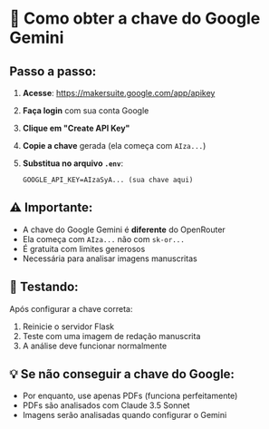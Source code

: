 # 🔑 Como obter a chave do Google Gemini

## Passo a passo:

1. **Acesse**: https://makersuite.google.com/app/apikey

2. **Faça login** com sua conta Google

3. **Clique em "Create API Key"**

4. **Copie a chave** gerada (ela começa com `AIza...`)

5. **Substitua no arquivo `.env`**:
   ```
   GOOGLE_API_KEY=AIzaSyA... (sua chave aqui)
   ```

## ⚠️ Importante:

- A chave do Google Gemini é **diferente** do OpenRouter
- Ela começa com `AIza...` não com `sk-or...`
- É gratuita com limites generosos
- Necessária para analisar imagens manuscritas

## 🧪 Testando:

Após configurar a chave correta:
1. Reinicie o servidor Flask
2. Teste com uma imagem de redação manuscrita
3. A análise deve funcionar normalmente

## 💡 Se não conseguir a chave do Google:
- Por enquanto, use apenas PDFs (funciona perfeitamente)
- PDFs são analisados com Claude 3.5 Sonnet
- Imagens serão analisadas quando configurar o Gemini
